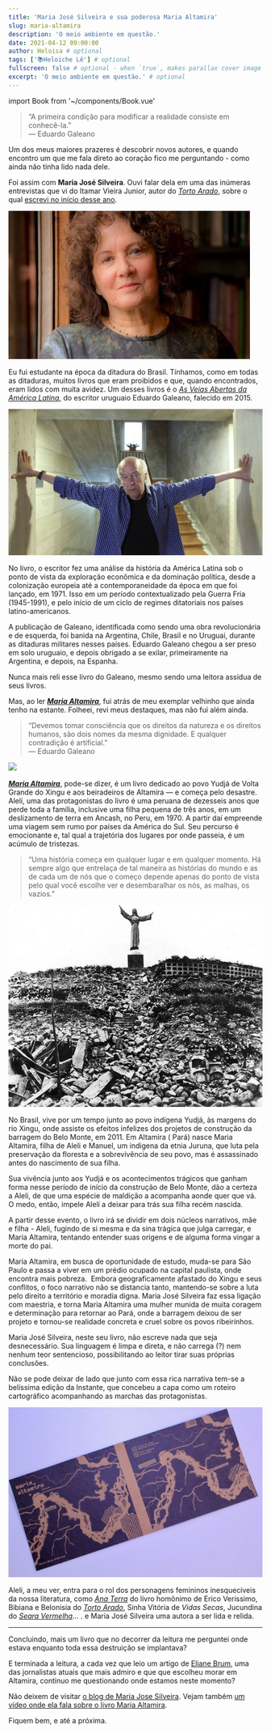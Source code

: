 ```yaml
---
title: 'Maria José Silveira e sua poderosa Maria Altamira'
slug: maria-altamira
description: 'O meio ambiente em questão.'
date: 2021-04-12 09:00:00
author: Heloisa # optional
tags: ['📚Heloiche Lê'] # optional
fullscreen: false # optional - when `true`, makes parallax cover image take up full viewport height
excerpt: 'O meio ambiente em questão.' # optional
---
```


import Book from '~/components/Book.vue'

> “A primeira condição para modificar a realidade consiste em conhecê-la.”<br>
> — Eduardo Galeano

Um dos meus maiores prazeres é descobrir novos autores, e quando encontro um que me fala direto ao coração fico me perguntando - como ainda não tinha lido nada dele.

Foi assim com **Maria José Silveira**. Ouvi falar dela em uma das inúmeras entrevistas que vi do Itamar Vieira Junior, autor do _[Torto Arado](https://amzn.to/3dME878)_, sobre o qual [escrevi no início desse ano](https://heloiche.com/posts/os-melhores-livros-de-2020/).

![](./imgs/maria-jose-silveira.jpeg)

Eu fui estudante na época da ditadura do Brasil. Tínhamos, como em todas as ditaduras, muitos livros que eram proibidos e que, quando encontrados, eram lidos com muita avidez. Um desses livros é o _[As Veias Abertas da América Latina](https://amzn.to/3a2ik6B)_, do escritor uruguaio Eduardo Galeano, falecido em 2015.

![](./imgs/galeano.jpeg)

No livro, o escritor fez uma análise da história da América Latina sob o ponto de vista da exploração econômica e da dominação política, desde a colonização europeia até a contemporaneidade da época em que foi lançado, em 1971. Isso em um período contextualizado pela Guerra Fria (1945-1991), e pelo início de um ciclo de regimes ditatoriais nos países latino-americanos.

A publicação de Galeano, identificada como sendo uma obra revolucionária e de esquerda, foi banida na Argentina, Chile, Brasil e no Uruguai, durante as ditaduras militares nesses países. Eduardo Galeano chegou a ser preso em solo uruguaio, e depois obrigado a se exilar, primeiramente na Argentina, e depois, na Espanha.

Nunca mais reli esse livro do Galeano, mesmo sendo uma leitora assídua de seus livros.

Mas, ao ler **_[Maria Altamira](https://amzn.to/3s1FAaI)_**, fui atrás de meu exemplar velhinho que ainda tenho na estante. Folheei, revi meus destaques, mas não fui além ainda.

> “Devemos tomar consciência que os direitos da natureza e os direitos humanos, são dois nomes da mesma dignidade. E qualquer contradição é artificial.”<br>
> — Eduardo Galeano

<book title="Maria Altamira" author="Maria José Silveira" link="https://amzn.to/3s1FAaI">
<a target="_blank"  href="https://www.amazon.com.br/gp/product/8552994194/ref=as_li_tl?ie=UTF8&camp=1789&creative=9325&creativeASIN=8552994194&linkCode=as2&tag=heloisaavroch-20&linkId=d684035331235412fc397f1598c7950c"><img border="0" src="//ws-na.amazon-adsystem.com/widgets/q?_encoding=UTF8&MarketPlace=BR&ASIN=8552994194&ServiceVersion=20070822&ID=AsinImage&WS=1&Format=_SL250_&tag=heloisaavroch-20" ></a>
</book>

**_[Maria Altamira](https://amzn.to/3s1FAaI)_**, pode-se dizer, é um livro dedicado ao povo Yudjá de Volta Grande do Xingu e aos beiradeiros de Altamira — e começa pelo desastre. Alelí, uma das protagonistas do livro é uma peruana de dezesseis anos que perde toda a família, inclusive uma filha pequena de três anos, em um deslizamento de terra em Ancash, no Peru, em 1970. A partir daí empreende uma viagem sem rumo por países da América do Sul. Seu percurso é emocionante e, tal qual a trajetória dos lugares por onde passeia, é um acúmulo de tristezas.

> “Uma história começa em qualquer lugar e em qualquer momento. Há sempre algo que entrelaça de tal maneira as histórias do mundo e as de cada um de nós que o começo depende apenas do ponto de vista pelo qual você escolhe ver e desembaralhar os nós, as malhas, os vazios.”

![](./imgs/altamira-02.jpeg)

No Brasil, vive por um tempo junto ao povo indígena Yudjá, às margens do rio Xingu, onde assiste os efeitos infelizes dos projetos de construção da barragem do Belo Monte, em 2011. Em Altamira ( Pará) nasce Maria Altamira, filha de Aleli e Manuel, um indigena da etnia Juruna, que luta pela preservação da floresta e a sobrevivência de seu povo, mas é assassinado antes do nascimento de sua filha.

Sua vivência junto aos Yudjá e os acontecimentos trágicos que ganham forma nesse período de início da construção de Belo Monte, dão a certeza a Aleli, de que uma espécie de maldição a acompanha aonde quer que vá. O medo, então, impele Alelí a deixar para trás sua filha recém nascida.

A partir desse evento, o livro irá se dividir em dois núcleos narrativos, mãe e filha - Aleli, fugindo de si mesma e da sina trágica que julga carregar, e Maria Altamira, tentando entender suas origens e de alguma forma vingar a morte do pai.

Maria Altamira, em busca de oportunidade de estudo, muda-se para São Paulo e passa a viver em um prédio ocupado na capital paulista, onde encontra mais pobreza.  Embora geograficamente afastado do Xingu e seus conflitos, o foco narrativo não se distancia tanto, mantendo-se sobre a luta pelo direito a território e moradia digna. Maria José Silveira faz essa ligação com maestria, e torna Maria Altamira uma mulher munida de muita coragem e determinação para retornar ao Pará, onde a barragem deixou de ser projeto e tornou-se realidade concreta e cruel sobre os povos ribeirinhos.

Maria José Silveira, neste seu livro, não escreve nada que seja desnecessário. Sua linguagem é limpa e direta, e não carrega (?) nem nenhum teor sentencioso, possibilitando ao leitor tirar suas próprias conclusões.

Não se pode deixar de lado que junto com essa rica narrativa tem-se a belíssima edição da Instante, que concebeu a capa como um roteiro cartográfico acompanhando as marchas das protagonistas.

![](./imgs/altamira-03.jpeg)

Aleli, a meu ver, entra para o rol dos personagens femininos inesquecíveis da nossa literatura, como _[Ana Terra](https://amzn.to/321WVpL)_ do livro homônimo de Erico Verissimo, Bibiana e Belonisia do _[Torto Arado](https://amzn.to/3mAoPmb)_, Sinha Vitória de _Vidas Secas_, Jucundina do _[Seara Vermelha](https://amzn.to/3mA5H7Q)_… . e Maria José Silveira uma autora a ser lida e relida.

---

Concluindo, mais um livro que no decorrer da leitura me perguntei onde estava enquanto toda essa destruição se implantava?

E terminada a leitura, a cada vez que leio um artigo de [Eliane Brum](https://brasil.elpais.com/autor/eliane-brum/), uma das jornalistas atuais que mais admiro e que que escolheu morar em Altamira, continuo me questionando onde estamos neste momento?

Não deixem de visitar [o blog de Maria Jose Silveira](https://mariajosesilveira.wordpress.com). Vejam também [um vídeo onde ela fala sobre o livro Maria Altamira](https://youtu.be/yWH7LIErmxk).

Fiquem bem, e até a próxima.
